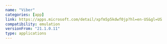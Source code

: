 ```yaml
---
name: "Viber"
categories: [app]
link: https://apps.microsoft.com/detail/xpfm5p5kdwf0jp?hl=en-US&gl=US
compatibility: emulation
versionFrom: "21.1.0.11"
type: applications
---
```


